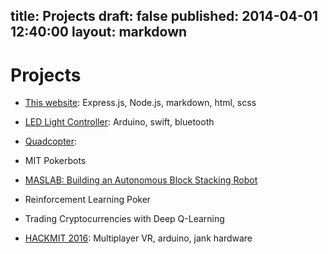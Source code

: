 title: Projects
draft: false
published: 2014-04-01 12:40:00
layout: markdown
---
 
# Projects

- [This website](https://github.com/milokhl/personal-website): Express.js, Node.js, markdown, html, scss

- [LED Light Controller](/pages/led-light-controller): Arduino, swift, bluetooth

- [Quadcopter](https://milokhl.wordpress.com/450mm-aerial-photography-quadcopter/):
- MIT Pokerbots

- [MASLAB: Building an Autonomous Block Stacking Robot](/pages/maslab-2017)

- Reinforcement Learning Poker

- Trading Cryptocurrencies with Deep Q-Learning

- [HACKMIT 2016](https://devpost.com/software/tourdemarsvr): Multiplayer VR, arduino, jank hardware